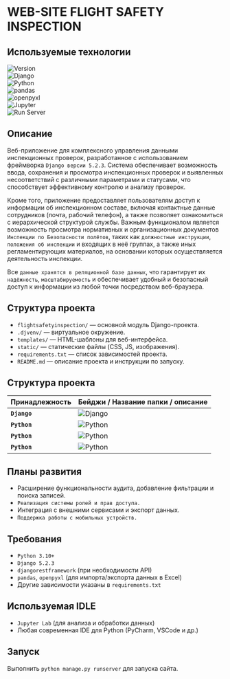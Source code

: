 # WEB-SITE FLIGHT SAFETY INSPECTION

## Используемые технологии

![Version](https://img.shields.io/badge/project%20ver-0.1-brightgreen)  
![Django](https://img.shields.io/badge/django-5.2.3-green?logo=django&logoColor=white)  
![Python](https://img.shields.io/badge/python-3.12%2B-blue?logo=python&logoColor=white)  
![pandas](https://img.shields.io/badge/pandas-data%20analysis-blue?logo=pandas&logoColor=white)  
![openpyxl](https://img.shields.io/badge/openpyxl-Excel%20import%2Fexport-007ACC?logo=python&logoColor=white)  
![Jupyter](https://img.shields.io/badge/Jupyter%20Lab-IDE%20&%20Data%20Analysis-orange?logo=jupyter&logoColor=white)  
![Run Server](https://img.shields.io/badge/runserver-manage.py%20runserver-brightgreen)

## Описание
Веб-приложение для комплексного управления данными инспекционных проверок, разработанное с использованием фреймворка `Django версии 5.2.3`. Система обеспечивает возможность ввода, сохранения и просмотра инспекционных проверок и выявленных несоответствий с различными параметрами и статусами, что способствует эффективному контролю и анализу проверок.

Кроме того, приложение предоставляет пользователям доступ к информации об инспекционном составе, включая контактные данные сотрудников (почта, рабочий телефон), а также позволяет ознакомиться с иерархической структурой службы. Важным функционалом является возможность просмотра нормативных и организационных документов `Инспекции по Безопасности полётов`, таких как `должностные инструкции`, `положения об инспекции` и входящих в неё группах, а также иных регламентирующих материалов, на основании которых осуществляется деятельность инспекции.

Все `данные хранятся в реляционной базе данных`, что гарантирует их `надёжность`, `масштабируемость` и обеспечивает удобный и безопасный доступ к информации из любой точки посредством веб-браузера.

## Структура проекта
- `flightsafetyinspection/` — основной модуль Django-проекта.
- `.djvenv/` — виртуальное окружение.
- `templates/` — HTML-шаблоны для веб-интерфейса.
- `static/` — статические файлы (CSS, JS, изображения).
- `requirements.txt` — список зависимостей проекта.
- `README.md` — описание проекта и инструкции по запуску.

## Структура проекта
| Принадлежность                | Бейджи / Название папки / описание                                                                                                                           |
|--------------------------|---------------------------------------------------------------------------------------------------------------------------------------------|
| **`Django`** | ![Django](https://img.shields.io/badge/flightsafetyinspection-основной%20модуль%20Django--проекта-green?logo=django&logoColor=white) |
| **`Python`** | ![Python](https://img.shields.io/badge/.djvenv-виртуальное%20окружение-blue?logo=python&logoColor=white) |  
| **`Python`** | ![Python](https://img.shields.io/badge/requirements.txt-список%20зависимостей%20проекта-blue?logo=python&logoColor=white) |
| **`Python`** | ![Python](https://img.shields.io/badge/requirements.txt-список%20зависимостей%20проекта-blue?logo=python&logoColor=white) |


## Планы развития
- Расширение функциональности аудита, добавление фильтрации и поиска записей.
- `Реализация системы ролей и прав доступа.`
- Интеграция с внешними сервисами и экспорт данных.
- `Поддержка работы с мобильных устройств.`

## Требования
- `Python 3.10+`
- `Django 5.2.3`
- `djangorestframework` (при необходимости API)
- `pandas`, `openpyxl` (для импорта/экспорта данных в Excel)
- Другие зависимости указаны в `requirements.txt`

## Используемая IDLE
- `Jupyter Lab` (для анализа и обработки данных)
- Любая современная IDE для Python (PyCharm, VSCode и др.)

## Запуск
Выполнить `python manage.py runserver` для запуска сайта.